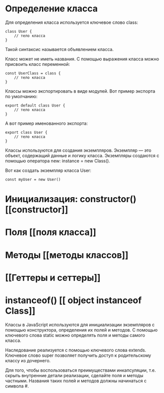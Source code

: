 # Определение класса
Для определения класса используется ключевое слово class:  
  

```
class User {
    // тело класса
}
```

  
Такой синтаксис называется объявлением класса.  
  
Класс может не иметь названия. С помощью выражения класса можно присвоить класс переменной:  
  

```
const UserClass = class {
    // тело класса
}
```

  
Классы можно экспортировать в виде модулей. Вот пример экспорта по умолчанию:  
  

```
export default class User {
    // тело класса
}
```

  
А вот пример именованного экспорта:  
  

```
export class User {
    // тело класса
}
```

  
Классы используются для создания экземпляров. Экземпляр — это объект, содержащий данные и логику класса.
Экземпляры создаются с помощью оператора new: instance = new Class().  
  
Вот как создать экземпляр класса User:  
  

```
const myUser = new User()
```

# Инициализация: constructor() [[constructor]]

# Поля [[поля класса]]

# Методы [[методы классов]]
# [[Геттеры и сеттеры]]

# instanceof() [[ object instanceof Class]]

Классы в JavaScript используются для инициализации экземпляров с помощью конструктора, определения их полей и методов. С помощью ключевого слова static можно определять поля и методы самого класса.  
  
Наследование реализуется с помощью ключевого слова extends. Ключевое слово super позволяет получить доступ к родительскому классу из дочернего.  
  
Для того, чтобы воспользоваться преимуществами инкапсуляции, т.е. скрыть внутренние детали реализации, сделайте поля и методы частными. Названия таких полей и методов должны начинаться с символа #.
